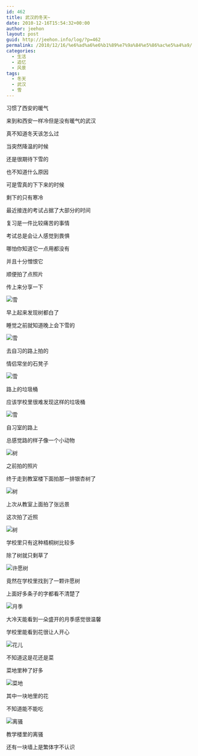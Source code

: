 ```yaml
---
id: 462
title: 武汉的冬天~
date: 2010-12-16T15:54:32+00:00
author: jeehon
layout: post
guid: http://jeehon.info/log/?p=462
permalink: /2010/12/16/%e6%ad%a6%e6%b1%89%e7%9a%84%e5%86%ac%e5%a4%a9/
categories:
  - 生活
  - 追忆
  - 风景
tags:
  - 冬天
  - 武汉
  - 雪
---
```

习惯了西安的暖气
  
来到和西安一样冷但是没有暖气的武汉
  
真不知道冬天该怎么过
  
当突然降温的时候
  
还是很期待下雪的
  
也不知道什么原因
  
可是雪真的下下来的时候
  
剩下的只有寒冷
  
最近接连的考试占据了大部分的时间
  
复习是一件比较痛苦的事情
  
考试总是会让人感觉到畏惧
  
哪怕你知道它一点用都没有
  
并且十分憎恨它

顺便拍了点照片
  
传上来分享一下<!--more-->


  
![雪](http://pic.yupoo.com/jeehon/AHxDgc0R/medium.jpg)
  
早上起来发现树都白了
  
睡觉之前就知道晚上会下雪的

![雪](http://pic.yupoo.com/jeehon/AHxDmZ9V/medium.jpg)
  
去自习的路上拍的
  
情侣常坐的石凳子

![雪](http://pic.yupoo.com/jeehon/AHxDsl7P/medium.jpg)
  
路上的垃圾桶
  
应该学校里很难发现这样的垃圾桶

![雪](http://pic.yupoo.com/jeehon/AHxDAxz4/medium.jpg)
  
自习室的路上
  
总感觉路的样子像一个小动物

![树](http://pic.yupoo.com/jeehon/AHxCqaGK/medium.jpg)
  
之前拍的照片
  
终于走到教室楼下面拍那一排银杏树了

![树](http://pic.yupoo.com/jeehon/AHxCi3Uh/medium.jpg)
  
上次从教室上面拍了张远景
  
这次拍了近照

![树](http://pic.yupoo.com/jeehon/AHxCEyOo/medium.jpg)
  
学校里只有这种梧桐树比较多
  
除了树就只剩草了

![许愿树](http://pic.yupoo.com/jeehon/AHxCMTOR/medium.jpg)
  
竟然在学校里找到了一颗许愿树
  
上面好多条子的字都看不清楚了

![月季](http://pic.yupoo.com/jeehon/AHxCSmuN/medium.jpg)
  
大冷天能看到一朵盛开的月季感觉很温馨
  
学校里能看到花很让人开心

![花儿](http://pic.yupoo.com/jeehon/AHxCYRfI/medium.jpg)
  
不知道这是花还是菜
  
菜地里种了好多

![菜地](http://pic.yupoo.com/jeehon/AHxD85xP/medium.jpg)
  
其中一块地里的花
  
不知道能不能吃

![离骚](http://pic.yupoo.com/jeehon/AHxCuWh8/medium.jpg)
  
教学楼里的离骚
  
还有一块墙上是繁体字不认识